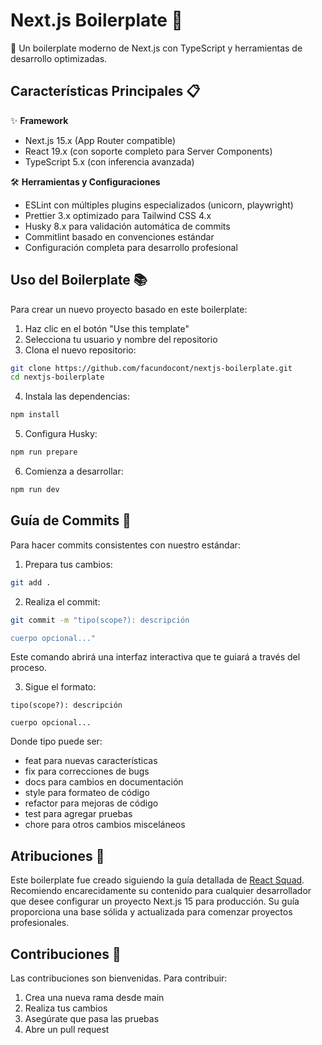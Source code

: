 # Next.js Boilerplate 🚀

🌟 Un boilerplate moderno de Next.js con TypeScript y herramientas de desarrollo optimizadas.

## Características Principales 📋

✨ **Framework**

- Next.js 15.x (App Router compatible)
- React 19.x (con soporte completo para Server Components)
- TypeScript 5.x (con inferencia avanzada)

🛠️ **Herramientas y Configuraciones**

- ESLint con múltiples plugins especializados (unicorn, playwright)
- Prettier 3.x optimizado para Tailwind CSS 4.x
- Husky 8.x para validación automática de commits
- Commitlint basado en convenciones estándar
- Configuración completa para desarrollo profesional

## Uso del Boilerplate 📚

Para crear un nuevo proyecto basado en este boilerplate:

1. Haz clic en el botón "Use this template"
2. Selecciona tu usuario y nombre del repositorio
3. Clona el nuevo repositorio:

```bash
git clone https://github.com/facundocont/nextjs-boilerplate.git
cd nextjs-boilerplate
```

4. Instala las dependencias:

```bash
npm install
```

5. Configura Husky:

```bash
npm run prepare
```

6. Comienza a desarrollar:

```bash
npm run dev
```

## Guía de Commits 📝

Para hacer commits consistentes con nuestro estándar:

1. Prepara tus cambios:

```bash
git add .
```

2. Realiza el commit:

```bash
git commit -m "tipo(scope?): descripción

cuerpo opcional..."
```

Este comando abrirá una interfaz interactiva que te guiará a través del proceso.

3. Sigue el formato:

```
tipo(scope?): descripción

cuerpo opcional...
```

Donde tipo puede ser:

- feat para nuevas características
- fix para correcciones de bugs
- docs para cambios en documentación
- style para formateo de código
- refactor para mejoras de código
- test para agregar pruebas
- chore para otros cambios misceláneos

## Atribuciones 🙏

Este boilerplate fue creado siguiendo la guía detallada de [React Squad](https://www.reactsquad.io/blog/how-to-set-up-next-js-15-for-production). Recomiendo encarecidamente su contenido para cualquier desarrollador que desee configurar un proyecto Next.js 15 para producción. Su guía proporciona una base sólida y actualizada para comenzar proyectos profesionales.

## Contribuciones 👥

Las contribuciones son bienvenidas. Para contribuir:

1. Crea una nueva rama desde main
2. Realiza tus cambios
3. Asegúrate que pasa las pruebas
4. Abre un pull request
